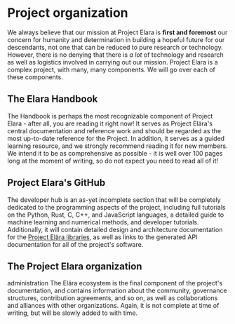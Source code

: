 # Project organization

We always believe that our mission at Project Elara is **first and foremost** our concern for humanity and determination in building a hopeful future for our descendants, not one that can be reduced to pure research or technology. However, there is no denying that there is _a lot_ of technology and research as well as logistics involved in carrying out our mission. Project Elara is a complex project, with many, many components. We will go over each of these components.

## The Elara Handbook

The Handbook is perhaps the most recognizable component of Project Elara - after all, you are reading it right now! It serves as Project Elära's central documentation and reference work and should be regarded as the most up-to-date reference for the Project. In addition, it serves as a guided learning resource, and we strongly recommend reading it for new members. We intend it to be as comprehensive as possible - it is well over 100 pages long at the moment of writing, so do not expect you need to read all of it!

## Project Elara's GitHub

The developer hub is an as-yet incomplete section that will be completely dedicated to the programming aspects of the project, including full tutorials on the Python, Rust, C, C++, and JavaScript languages, a detailed guide to machine learning and numerical methods, and developer tutorials. Additionally, it will contain detailed design and architecture documentation for the [Project Elära libraries](https://github.com/elaraproject/), as well as links to the generated API documentation for all of the project's software.

## The Project Elara organization

administration
The Elära ecosystem is the final component of the project's documentation, and contains information about the community, governance structures, contribution agreements, and so on, as well as collaborations and alliances with other organizations. Again, it is not complete at time of writing, but will be slowly added to with time.
